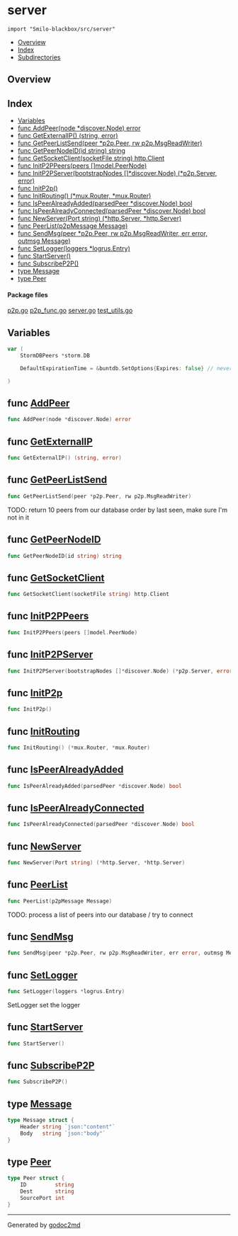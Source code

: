 

# server
`import "Smilo-blackbox/src/server"`

* [Overview](#pkg-overview)
* [Index](#pkg-index)
* [Subdirectories](#pkg-subdirectories)

## <a name="pkg-overview">Overview</a>



## <a name="pkg-index">Index</a>
* [Variables](#pkg-variables)
* [func AddPeer(node *discover.Node) error](#AddPeer)
* [func GetExternalIP() (string, error)](#GetExternalIP)
* [func GetPeerListSend(peer *p2p.Peer, rw p2p.MsgReadWriter)](#GetPeerListSend)
* [func GetPeerNodeID(id string) string](#GetPeerNodeID)
* [func GetSocketClient(socketFile string) http.Client](#GetSocketClient)
* [func InitP2PPeers(peers []model.PeerNode)](#InitP2PPeers)
* [func InitP2PServer(bootstrapNodes []*discover.Node) (*p2p.Server, error)](#InitP2PServer)
* [func InitP2p()](#InitP2p)
* [func InitRouting() (*mux.Router, *mux.Router)](#InitRouting)
* [func IsPeerAlreadyAdded(parsedPeer *discover.Node) bool](#IsPeerAlreadyAdded)
* [func IsPeerAlreadyConnected(parsedPeer *discover.Node) bool](#IsPeerAlreadyConnected)
* [func NewServer(Port string) (*http.Server, *http.Server)](#NewServer)
* [func PeerList(p2pMessage Message)](#PeerList)
* [func SendMsg(peer *p2p.Peer, rw p2p.MsgReadWriter, err error, outmsg Message)](#SendMsg)
* [func SetLogger(loggers *logrus.Entry)](#SetLogger)
* [func StartServer()](#StartServer)
* [func SubscribeP2P()](#SubscribeP2P)
* [type Message](#Message)
* [type Peer](#Peer)


#### <a name="pkg-files">Package files</a>
[p2p.go](/src/Smilo-blackbox/src/server/p2p.go) [p2p_func.go](/src/Smilo-blackbox/src/server/p2p_func.go) [server.go](/src/Smilo-blackbox/src/server/server.go) [test_utils.go](/src/Smilo-blackbox/src/server/test_utils.go) 



## <a name="pkg-variables">Variables</a>
``` go
var (
    StormDBPeers *storm.DB

    DefaultExpirationTime = &buntdb.SetOptions{Expires: false} // never expire

)
```


## <a name="AddPeer">func</a> [AddPeer](/src/target/p2p_func.go?s=5181:5220#L216)
``` go
func AddPeer(node *discover.Node) error
```


## <a name="GetExternalIP">func</a> [GetExternalIP](/src/target/p2p_func.go?s=10643:10679#L442)
``` go
func GetExternalIP() (string, error)
```


## <a name="GetPeerListSend">func</a> [GetPeerListSend](/src/target/p2p_func.go?s=8964:9022#L359)
``` go
func GetPeerListSend(peer *p2p.Peer, rw p2p.MsgReadWriter)
```
TODO: return 10 peers from our database order by last seen, make sure I'm not in it



## <a name="GetPeerNodeID">func</a> [GetPeerNodeID](/src/target/p2p_func.go?s=9684:9720#L394)
``` go
func GetPeerNodeID(id string) string
```


## <a name="GetSocketClient">func</a> [GetSocketClient](/src/target/test_utils.go?s=1808:1859#L60)
``` go
func GetSocketClient(socketFile string) http.Client
```


## <a name="InitP2PPeers">func</a> [InitP2PPeers](/src/target/p2p_func.go?s=5562:5603#L233)
``` go
func InitP2PPeers(peers []model.PeerNode)
```


## <a name="InitP2PServer">func</a> [InitP2PServer](/src/target/p2p_func.go?s=1200:1272#L40)
``` go
func InitP2PServer(bootstrapNodes []*discover.Node) (*p2p.Server, error)
```


## <a name="InitP2p">func</a> [InitP2p](/src/target/p2p_func.go?s=2577:2591#L97)
``` go
func InitP2p()
```


## <a name="InitRouting">func</a> [InitRouting](/src/target/server.go?s=4415:4460#L190)
``` go
func InitRouting() (*mux.Router, *mux.Router)
```


## <a name="IsPeerAlreadyAdded">func</a> [IsPeerAlreadyAdded](/src/target/p2p_func.go?s=10082:10137#L415)
``` go
func IsPeerAlreadyAdded(parsedPeer *discover.Node) bool
```


## <a name="IsPeerAlreadyConnected">func</a> [IsPeerAlreadyConnected](/src/target/p2p_func.go?s=9778:9837#L399)
``` go
func IsPeerAlreadyConnected(parsedPeer *discover.Node) bool
```


## <a name="NewServer">func</a> [NewServer](/src/target/server.go?s=2217:2273#L94)
``` go
func NewServer(Port string) (*http.Server, *http.Server)
```


## <a name="PeerList">func</a> [PeerList](/src/target/p2p_func.go?s=8520:8553#L342)
``` go
func PeerList(p2pMessage Message)
```
TODO: process a list of peers into our database / try to connect



## <a name="SendMsg">func</a> [SendMsg](/src/target/p2p.go?s=3679:3756#L168)
``` go
func SendMsg(peer *p2p.Peer, rw p2p.MsgReadWriter, err error, outmsg Message)
```


## <a name="SetLogger">func</a> [SetLogger](/src/target/server.go?s=2069:2106#L85)
``` go
func SetLogger(loggers *logrus.Entry)
```
SetLogger set the logger



## <a name="StartServer">func</a> [StartServer](/src/target/server.go?s=2438:2456#L107)
``` go
func StartServer()
```


## <a name="SubscribeP2P">func</a> [SubscribeP2P](/src/target/p2p_func.go?s=4010:4029#L168)
``` go
func SubscribeP2P()
```



## <a name="Message">type</a> [Message](/src/target/p2p.go?s=919:1003#L27)
``` go
type Message struct {
    Header string `json:"content"`
    Body   string `json:"body"`
}
```









## <a name="Peer">type</a> [Peer](/src/target/p2p.go?s=1005:1079#L32)
``` go
type Peer struct {
    ID         string
    Dest       string
    SourcePort int
}
```













- - -
Generated by [godoc2md](http://godoc.org/github.com/davecheney/godoc2md)

